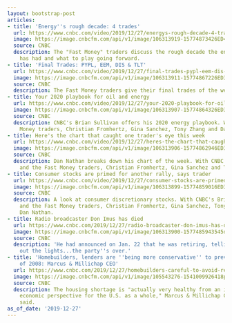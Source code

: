 ```yaml
---
layout: bootstrap-post
articles:
- title: 'Energy''s rough decade: 4 trades'
  url: https://www.cnbc.com/video/2019/12/27/energys-rough-decade-4-trades.html
  image: https://image.cnbcfm.com/api/v1/image/106313919-15774873426ED4-REQ-122719NothingButTrades.jpg?v=1577487341
  source: CNBC
  description: The "Fast Money" traders discuss the rough decade the energy sector
    has had and what to play going forward.
- title: 'Final Trades: PYPL, EEM, DIS & TLT'
  url: https://www.cnbc.com/video/2019/12/27/final-trades-pypl-eem-dis-tlt.html
  image: https://image.cnbcfm.com/api/v1/image/106313911-15774867226ED3-FM-FINALTRADES-122719.jpg?v=1577486721
  source: CNBC
  description: The Fast Money traders give their final trades of the week.
- title: Your 2020 playbook for oil and energy
  url: https://www.cnbc.com/video/2019/12/27/your-2020-playbook-for-oil-and-energy.html
  image: https://image.cnbcfm.com/api/v1/image/106313907-15774864326ED3-FM-B-BLOCK-122719.jpg?v=1577486432
  source: CNBC
  description: CNBC's Brian Sullivan offers his 2020 energy playbook. With the Fast
    Money traders, Christian Fromhertz, Gina Sanchez, Tony Zhang and Dan Nathan.
- title: Here's the chart that caught one trader's eye this week
  url: https://www.cnbc.com/video/2019/12/27/heres-the-chart-that-caught-one-traders-eye-this-week.html
  image: https://image.cnbcfm.com/api/v1/image/106313906-15774862946ED3-FM-C-BLOCK-122719.jpg?v=1577486293
  source: CNBC
  description: Dan Nathan breaks down his chart of the week. With CNBC's Brian Sullivan
    and the Fast Money traders, Christian Fromhertz, Gina Sanchez and Tony Zhang.
- title: Consumer stocks are primed for another rally, says trader
  url: https://www.cnbc.com/video/2019/12/27/consumer-stocks-are-primed-for-another-rally-says-trader.html
  image: https://image.cnbcfm.com/api/v1/image/106313899-15774859016ED3-FM-A-BLOCK-2-122719.jpg?v=1577485900
  source: CNBC
  description: A look at consumer discretionary stocks. With CNBC's Brian Sullivan
    and the Fast Money traders, Christian Fromhertz, Gina Sanchez, Tony Zhang and
    Dan Nathan.
- title: Radio broadcaster Don Imus has died
  url: https://www.cnbc.com/2019/12/27/radio-broadcaster-don-imus-has-died.html
  image: https://image.cnbcfm.com/api/v1/image/106313900-1577485943545dongettyimages-564063733.jpg?v=1577486097
  source: CNBC
  description: 'He had announced on Jan. 22 that he was retiring, telling fans: "Turn
    out the lights...the party''s over.'
- title: 'Homebuilders, lenders are ''being more conservative'' to prevent repeat
    of 2008: Marcus & Millichap CEO'
  url: https://www.cnbc.com/2019/12/27/homebuilders-careful-to-avoid-repeat-of-2008-marcus-millichap-ceo.html
  image: https://image.cnbcfm.com/api/v1/image/105543276-1541009926418pulte.jpg?v=1576501297
  source: CNBC
  description: The housing shortage is "actually very healthy from an investment and
    economic perspective for the U.S. as a whole," Marcus & Millichap CEO Hessam Nadji
    said.
as_of_date: '2019-12-27'
---
```


